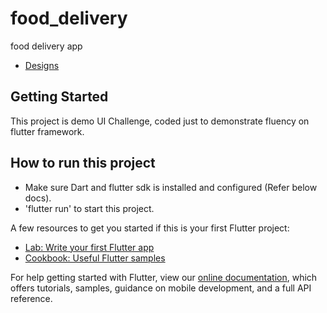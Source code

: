# food_delivery

food delivery app
- [Designs](https://dribbble.com/shots/15082658-Food-Delivery-App)
## Getting Started

This project is demo UI Challenge, coded just to demonstrate fluency on flutter framework.

## How to run this project
- Make sure Dart and flutter sdk is installed and configured (Refer below docs).
- 'flutter run' to start this project.



A few resources to get you started if this is your first Flutter project:

- [Lab: Write your first Flutter app](https://flutter.dev/docs/get-started/codelab)
- [Cookbook: Useful Flutter samples](https://flutter.dev/docs/cookbook)

For help getting started with Flutter, view our
[online documentation](https://flutter.dev/docs), which offers tutorials,
samples, guidance on mobile development, and a full API reference.
